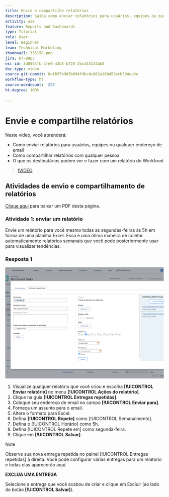 ```yaml
---
title: Envie e compartilhe relatórios
description: Saiba como enviar relatórios para usuários, equipes ou qualquer endereço de email e como compartilhar relatórios com qualquer pessoa no Workfront.
activity: use
feature: Reports and Dashboards
type: Tutorial
role: User
level: Beginner
team: Technical Marketing
thumbnail: 335158.png
jira: KT-8863
exl-id: 3d0554fb-4fe0-43d5-b725-2bcd44134bb5
doc-type: video
source-git-commit: 6afb57b983b094f9bc0c082a160453ecb394ca8e
workflow-type: ht
source-wordcount: '225'
ht-degree: 100%

---
```


# Envie e compartilhe relatórios

Neste vídeo, você aprenderá:

* Como enviar relatórios para usuários, equipes ou qualquer endereço de email
* Como compartilhar relatórios com qualquer pessoa
* O que os destinatários podem ver e fazer com um relatório do Workfront

>[!VIDEO](https://video.tv.adobe.com/v/335158/?quality=12&learn=on)

## Atividades de envio e compartilhamento de relatórios

[Clique aqui](/help/assets/send-and-share-reports-activities.pdf) para baixar um PDF desta página.

### Atividade 1: enviar um relatório

Envie um relatório para você mesmo todas as segundas-feiras às 5h em forma de uma planilha Excel. Essa é uma ótima maneira de coletar automaticamente relatórios semanais que você pode posteriormente usar para visualizar tendências.

### Resposta 1

![Imagem da tela para configurar entregas repetidas de relatórios](assets/send-a-report.png)

1. Visualize qualquer relatório que você criou e escolha **[!UICONTROL Enviar relatório]** no menu **[!UICONTROL Ações do relatório]**.
1. Clique na guia **[!UICONTROL Entregas repetidas]**.
1. Coloque seu endereço de email no campo **[!UICONTROL Enviar para]**.
1. Forneça um assunto para o email.
1. Altere o formato para Excel.
1. Defina **[!UICONTROL Repete]** como [!UICONTROL Semanalmente].
1. Defina o [!UICONTROL Horário] como 5h.
1. Defina [!UICONTROL Repete em] como segunda-feira.
1. Clique em **[!UICONTROL Salvar]**.

>[!NOTE]
>
>Observe sua nova entrega repetida no painel [!UICONTROL Entregas repetidas] à direita. Você pode configurar várias entregas para um relatório e todas elas aparecerão aqui.

**EXCLUA UMA ENTREGA**

Selecione a entrega que você acabou de criar e clique em Excluir (ao lado do botão **[!UICONTROL Salvar]**).
